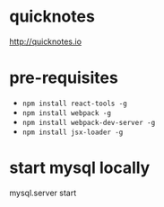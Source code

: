 # quicknotes

http://quicknotes.io

# pre-requisites

* `npm install react-tools -g`
* `npm install webpack -g`
* `npm install webpack-dev-server -g`
* `npm install jsx-loader -g`

# start mysql locally

mysql.server start
